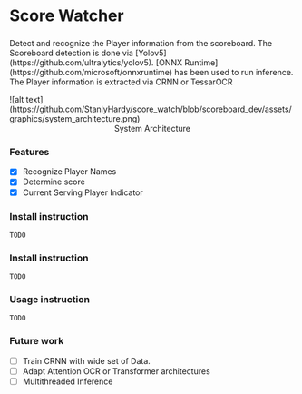 # Score Watcher
### 
<p>
Detect and recognize the Player information from the scoreboard. The Scoreboard detection is done via [Yolov5](https://github.com/ultralytics/yolov5). [ONNX Runtime](https://github.com/microsoft/onnxruntime) has been used to run inference. The Player information is extracted via CRNN or TessarOCR
</p>
![alt text](https://github.com/StanlyHardy/score_watch/blob/scoreboard_dev/assets/graphics/system_architecture.png)

<div style="text-align: center;">System Architecture</div>

### Features
- [x] Recognize Player Names
- [x] Determine score
- [x] Current Serving Player Indicator

### Install instruction
```
TODO
```
### Install instruction
```
TODO
```
### Usage instruction
```
TODO
```

### Future work

- [ ] Train CRNN with wide set of Data.
- [ ] Adapt Attention OCR or Transformer architectures
- [ ] Multithreaded Inference
